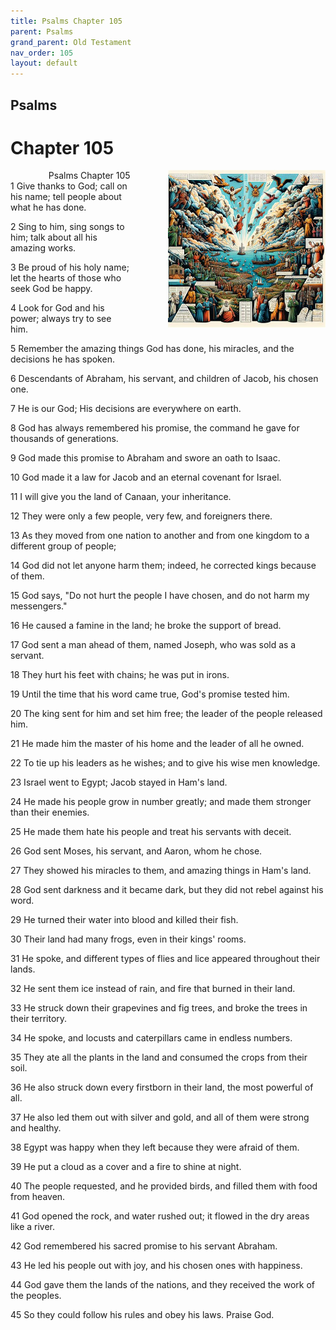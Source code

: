 ```yaml
---
title: Psalms Chapter 105
parent: Psalms
grand_parent: Old Testament
nav_order: 105
layout: default
---
```


## Psalms

# Chapter 105

<div style="clear: both; text-align: right;">
    <img src="/assets/Image/Psalms/500/105.jpg" alt="Psalms Chapter 105" class="chapter-image" style="max-width: 50%; height: auto; float: right; margin: 0 0 10px 10px; padding-left: 10%;">
    <figcaption style="font-size: 14px;">Psalms Chapter 105</figcaption>
</div>
1 Give thanks to God; call on his name; tell people about what he has done.

2 Sing to him, sing songs to him; talk about all his amazing works.

3 Be proud of his holy name; let the hearts of those who seek God be happy.

4 Look for God and his power; always try to see him.

5 Remember the amazing things God has done, his miracles, and the decisions he has spoken.

6 Descendants of Abraham, his servant, and children of Jacob, his chosen one.

7 He is our God; His decisions are everywhere on earth.

8 God has always remembered his promise, the command he gave for thousands of generations.

9 God made this promise to Abraham and swore an oath to Isaac.

10 God made it a law for Jacob and an eternal covenant for Israel.

11 I will give you the land of Canaan, your inheritance.

12 They were only a few people, very few, and foreigners there.

13 As they moved from one nation to another and from one kingdom to a different group of people;

14 God did not let anyone harm them; indeed, he corrected kings because of them.

15 God says, "Do not hurt the people I have chosen, and do not harm my messengers."

16 He caused a famine in the land; he broke the support of bread.

17 God sent a man ahead of them, named Joseph, who was sold as a servant.

18 They hurt his feet with chains; he was put in irons.

19 Until the time that his word came true, God's promise tested him.

20 The king sent for him and set him free; the leader of the people released him.

21 He made him the master of his home and the leader of all he owned.

22 To tie up his leaders as he wishes; and to give his wise men knowledge.

23 Israel went to Egypt; Jacob stayed in Ham's land.

24 He made his people grow in number greatly; and made them stronger than their enemies.

25 He made them hate his people and treat his servants with deceit.

26 God sent Moses, his servant, and Aaron, whom he chose.

27 They showed his miracles to them, and amazing things in Ham's land.

28 God sent darkness and it became dark, but they did not rebel against his word.

29 He turned their water into blood and killed their fish.

30 Their land had many frogs, even in their kings' rooms.

31 He spoke, and different types of flies and lice appeared throughout their lands.

32 He sent them ice instead of rain, and fire that burned in their land.

33 He struck down their grapevines and fig trees, and broke the trees in their territory.

34 He spoke, and locusts and caterpillars came in endless numbers.

35 They ate all the plants in the land and consumed the crops from their soil.

36 He also struck down every firstborn in their land, the most powerful of all.

37 He also led them out with silver and gold, and all of them were strong and healthy.

38 Egypt was happy when they left because they were afraid of them.

39 He put a cloud as a cover and a fire to shine at night.

40 The people requested, and he provided birds, and filled them with food from heaven.

41 God opened the rock, and water rushed out; it flowed in the dry areas like a river.

42 God remembered his sacred promise to his servant Abraham.

43 He led his people out with joy, and his chosen ones with happiness.

44 God gave them the lands of the nations, and they received the work of the peoples.

45 So they could follow his rules and obey his laws. Praise God.


